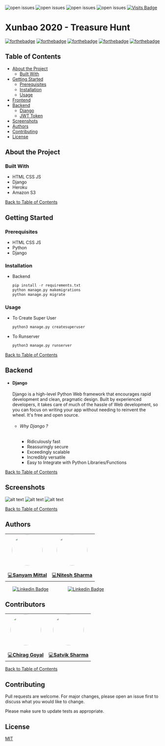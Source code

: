 ![open issues](https://img.shields.io/github/issues/sanyam1992000/cncwebsitedjango)
![open issues](https://img.shields.io/github/forks/sanyam1992000/cncwebsitedjango)
![open issues](https://img.shields.io/github/stars/sanyam1992000/cncwebsitedjango)
![open issues](https://img.shields.io/github/contributors/sanyam1992000/cncwebsitedjango)
[![Visits Badge](https://badges.pufler.dev/visits/sanyam1992000/cncwebsitedjango)](https://badges.pufler.dev)

# Xunbao 2020 - Treasure Hunt
[![forthebadge](https://forthebadge.com/images/badges/built-with-love.svg)](https://forthebadge.com) [![forthebadge](https://forthebadge.com/images/badges/made-with-python.svg)](https://forthebadge.com) [![forthebadge](https://forthebadge.com/images/badges/uses-html.svg)](https://forthebadge.com) [![forthebadge](https://forthebadge.com/images/badges/uses-css.svg)](https://forthebadge.com) [![forthebadge](https://forthebadge.com/images/badges/uses-js.svg)](https://forthebadge.com)


## Table of Contents

* [About the Project](#about-the-project)
  * [Built With](#built-with)
* [Getting Started](#getting-started)
  * [Prerequisites](#prerequisites)
  * [Installation](#installation)
  * [Usage](#usage)
* [Frontend](#frontend)
* [Backend](#backend)
    * [Django](#django)
    * [JWT Token](#jwt-token)
* [Screenshots](#screenshots)
* [Authors](#authors)
* [Contributing](#contributing)
* [License](#license)

## About the Project
 
### Built With
*   HTML CSS JS
*   Django
*   Heroku
*   Amazon S3

[Back to Table of Contents](#table-of-contents)

## Getting Started
### Prerequisites

* HTML CSS JS
* Python
* Django


### Installation

* Backend

    ```Python
    pip install -r requirements.txt
    python manage.py makemigrations
    python manage.py migrate
    ```

### Usage

* To Create Super User

    ``` python
    python3 manage.py createsuperuser
    ```
  
* To Runserver

    ``` python
    python3 manage.py runserver
    ```
[Back to Table of Contents](#table-of-contents)
## Backend

* #### Django 
    Django is a high-level Python Web framework that encourages rapid development and clean, pragmatic design. Built by experienced developers, it takes care of much of the hassle of Web development, so you can focus on writing your app without needing to reinvent the wheel. It's free and open source.
    
    * ###### Why Django ?
        *  Ridiculously fast
        *  Reassuringly secure
        *  Exceedingly scalable
        *  Incredibly versatile
        *  Easy to Integrate with Python Libraries/Functions
        

[Back to Table of Contents](#table-of-contents)
## Screenshots

![alt text](https://github.com/sanyam1992000/cncwebsitedjango/blob/master/Screenshots/ss1.png?raw=True)
![alt text](https://github.com/sanyam1992000/cncwebsitedjango/blob/master/Screenshots/ss2.png?raw=True)
![alt text](https://github.com/sanyam1992000/cncwebsitedjango/blob/master/Screenshots/ss3.png?raw=True)


[Back to Table of Contents](#table-of-contents)
## Authors
<table>
  <tr>
    <td align="center">
        <a href="https://github.com/sanyam1992000/">
            <img src="https://avatars2.githubusercontent.com/u/44235818?s=460&u=ace44cdd2bd36f9d187041adfe6565049275d77d&v=4" width="100px;" alt="" style="border-radius:50%;" /><br />
        </a>
        <br><a href="https://github.com/sanyam1992000/cncwebsitedjango/commits?author=sanyam1992000" title="Code">💻<b>Sanyam Mittal</b></a>
    </td>    
    <td align="center">
        <a href="https://github.com/niteshsh4rma/">
            <img src="https://avatars3.githubusercontent.com/u/58659088?s=400&u=8a4168daee75538f5b129b314f8b7a762cc1b06d&v=4" width="100px;" alt="" style="border-radius:50%;" /><br />
        </a>
            <br><a href="https://github.com/sanyam1992000/cncwebsitedjango/commits?author=niteshsh4rma" title="Code">💻<b>Nitesh Sharma</b></a>
    </td>
  </tr>
</table>

&nbsp;&nbsp;&nbsp;&nbsp;&nbsp;&nbsp;[![Linkedin Badge](https://img.shields.io/badge/-Sanyam_Mittal-blue?style=flat-square&logo=Linkedin&logoColor=white&link=https://www.linkedin.com/in/sanyam1992000/)](https://www.linkedin.com/in/sanyam1992000/)
&nbsp;&nbsp;&nbsp;&nbsp;&nbsp;&nbsp;&nbsp;&nbsp;&nbsp;&nbsp;&nbsp;&nbsp;&nbsp;&nbsp;&nbsp;[![Linkedin Badge](https://img.shields.io/badge/-Nitesh_Sharma-blue?style=flat-square&logo=Linkedin&logoColor=white&link=https://www.linkedin.com/in/aayush-tyagi-30a293185//)](https://www.linkedin.com/in/aayush-tyagi-30a293185//)

## Contributors
<table>
  <tr>
    <td align="center">
        <a href="https://github.com/goyalchirag2001/">
            <img src="https://avatars2.githubusercontent.com/u/59612897?s=400&v=4" width="100px;" alt="" style="border-radius:50%;" /><br />
        </a>
        <br><a href="https://github.com/sanyam1992000/cncwebsitedjango/commits?author=goyalchirag2001" title="Code">💻<b>Chirag Goyal</b></a>
    </td>    
    <td align="center">
        <a href="https://github.com/codekarsatvik/">
            <img src="https://avatars2.githubusercontent.com/u/59612897?s=400&v=4" width="100px;" alt="" style="border-radius:50%;" /><br />
        </a>
            <br><a href="https://github.com/sanyam1992000/cncwebsitedjango/commits?author=codekarsatvik" title="Code">💻<b>Satvik Sharma</b></a>
    </td>
  </tr>
</table>

[Back to Table of Contents](#table-of-contents)

## Contributing
Pull requests are welcome. For major changes, please open an issue first to discuss what you would like to change.

Please make sure to update tests as appropriate.

## License
[MIT](https://choosealicense.com/licenses/mit/)